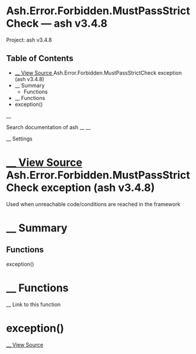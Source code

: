 # Ash.Error.Forbidden.MustPassStrictCheck — ash v3.4.8

Project: ash v3.4.8

## Table of Contents

- [ __ View Source ](external_link) Ash.Error.Forbidden.MustPassStrictCheck exception (ash v3.4.8)
- __ Summary
  - Functions
- __ Functions
- exception()

__

Search documentation of ash __ __

__ Settings

#  [ __ View Source ](external_link) Ash.Error.Forbidden.MustPassStrictCheck exception (ash v3.4.8)

Used when unreachable code/conditions are reached in the framework

#  __ Summary

##  Functions

exception()

#  __ Functions

__ Link to this function

# exception()

[ __ View Source ](external_link)
